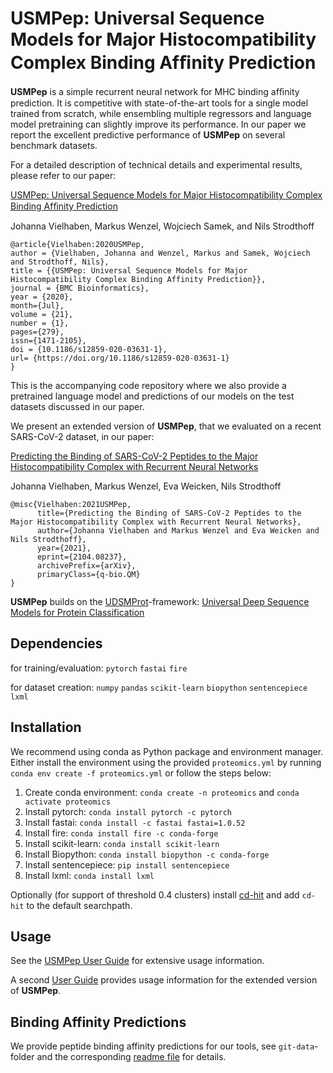 # USMPep: Universal Sequence Models for Major Histocompatibility Complex Binding Afﬁnity Prediction 
**USMPep** is a simple recurrent neural network for MHC binding afﬁnity prediction. It is competitive with state-of-the-art tools for a single model trained from scratch, while ensembling multiple regressors and language model pretraining can slightly improve its performance.
In our paper we report the excellent predictive performance of **USMPep** on several benchmark datasets.

For a detailed description of technical details and experimental results, please refer to our paper:

[USMPep: Universal Sequence Models for Major Histocompatibility Complex Binding Afﬁnity Prediction](https://doi.org/10.1186/s12859-020-03631-1)

Johanna Vielhaben, Markus Wenzel, Wojciech Samek, and Nils Strodthoff

 	@article{Vielhaben:2020USMPep,
	author = {Vielhaben, Johanna and Wenzel, Markus and Samek, Wojciech and Strodthoff, Nils},
	title = {{USMPep: Universal Sequence Models for Major Histocompatibility Complex Binding Affinity Prediction}},
	journal = {BMC Bioinformatics},
	year = {2020},
	month={Jul},
	volume = {21},
	number = {1},
	pages={279},
	issn={1471-2105},
	doi = {10.1186/s12859-020-03631-1},
	url= {https://doi.org/10.1186/s12859-020-03631-1}
	}

This is the accompanying code repository where we also provide a pretrained language model and predictions of our models on the test datasets discussed in our paper.

We present an extended version of **USMPep**, that we evaluated on a recent SARS-CoV-2 dataset, in our paper:

[Predicting the Binding of SARS-CoV-2 Peptides to the Major Histocompatibility Complex with Recurrent Neural Networks](https://arxiv.org/abs/2104.08237)

Johanna Vielhaben, Markus Wenzel, Eva Weicken, Nils Strodthoff

	@misc{Vielhaben:2021USMPep,
	      title={Predicting the Binding of SARS-CoV-2 Peptides to the Major Histocompatibility Complex with Recurrent Neural Networks}, 
	      author={Johanna Vielhaben and Markus Wenzel and Eva Weicken and Nils Strodthoff},
	      year={2021},
	      eprint={2104.08237},
	      archivePrefix={arXiv},
	      primaryClass={q-bio.QM}
	}

**USMPep** builds on the [UDSMProt](https://github.com/nstrodt/UDSMProt)-framework: [Universal Deep Sequence Models for Protein Classification](https://doi.org/10.1101/704874)
## Dependencies
for training/evaluation: `pytorch` `fastai` `fire` 

for dataset creation: `numpy` `pandas` `scikit-learn` `biopython` `sentencepiece` `lxml`

## Installation
We recommend using conda as Python package and environment manager.
Either install the environment using the provided `proteomics.yml` by running `conda env create -f proteomics.yml` or follow the steps below:
1. Create conda environment: `conda create -n proteomics` and `conda activate proteomics`
2. Install pytorch: `conda install pytorch -c pytorch`
3. Install fastai: `conda install -c fastai fastai=1.0.52`
4. Install fire: `conda install fire -c conda-forge`
5. Install scikit-learn: `conda install scikit-learn`
6. Install Biopython: `conda install biopython -c conda-forge`
7. Install sentencepiece: `pip install sentencepiece`
8. Install lxml: `conda install lxml`

Optionally (for support of threshold 0.4 clusters) install [cd-hit](`https://github.com/weizhongli/cdhit`) and add `cd-hit` to the default searchpath.

## Usage
See the [USMPep User Guide](./code/USMPep_UserGuide.ipynb) for extensive usage information.

A second [User Guide](./code/USMPep_SARS-CoV-2.ipynb) provides usage information for the extended version of **USMPep**.

## Binding Affinity Predictions
We provide peptide binding affinity predictions for our tools, see `git-data`-folder and the corresponding [readme file](./git_data/README.md) for details.
